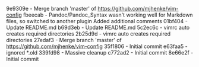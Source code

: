 9e9309e - Merge branch 'master' of https://github.com/mjhenke/vim-config
fbeecab - Pandoc/Pandoc_Syntax wasn't working well for Markdown files, so switched to another plugin Added additional comments
01bf404 - Update README.md
b69d3eb - Update README.md
5c2ec6c - vimrc auto creates required directories
2b25d9d - vimrc auto creates required directories
27edaf3 - Merge branch 'master' of https://github.com/mjhenke/vim-config
35f1806 - Initial commit
e63faa5 - ignored *.old
339fd98 - Massive cleanup
c772ad2 - Initial commit
8e66e2f - Initial commit
